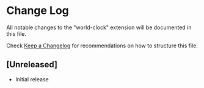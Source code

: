 # Change Log

All notable changes to the "world-clock" extension will be documented in this file.

Check [Keep a Changelog](http://keepachangelog.com/) for recommendations on how to structure this file.

## [Unreleased]

- Initial release